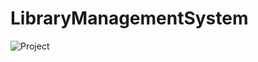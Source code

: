 # LibraryManagementSystem

 ![Project](https://cdn.discordapp.com/attachments/581509924325163040/1043234947059695747/image.png)
